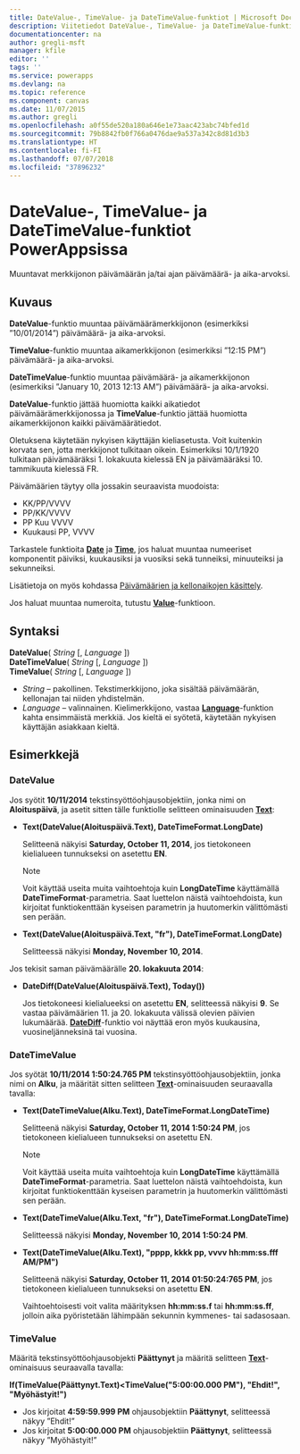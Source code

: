 ```yaml
---
title: DateValue-, TimeValue- ja DateTimeValue-funktiot | Microsoft Docs
description: Viitetiedot DateValue-, TimeValue- ja DateTimeValue-funktioille PowerAppsissa, mukaan lukien syntaksi ja esimerkkejä
documentationcenter: na
author: gregli-msft
manager: kfile
editor: ''
tags: ''
ms.service: powerapps
ms.devlang: na
ms.topic: reference
ms.component: canvas
ms.date: 11/07/2015
ms.author: gregli
ms.openlocfilehash: a0f55de520a180a646e1e73aac423abc74bfed1d
ms.sourcegitcommit: 79b8842fb0f766a0476dae9a537a342c8d81d3b3
ms.translationtype: HT
ms.contentlocale: fi-FI
ms.lasthandoff: 07/07/2018
ms.locfileid: "37896232"
---
```

# <a name="datevalue-timevalue-and-datetimevalue-functions-in-powerapps"></a>DateValue-, TimeValue- ja DateTimeValue-funktiot PowerAppsissa
Muuntavat merkkijonon päivämäärän ja/tai ajan päivämäärä- ja aika-arvoksi.

## <a name="description"></a>Kuvaus
**DateValue**-funktio muuntaa päivämäärämerkkijonon (esimerkiksi ”10/01/2014”) päivämäärä- ja aika-arvoksi.

**TimeValue**-funktio muuntaa aikamerkkijonon (esimerkiksi ”12:15 PM”) päivämäärä- ja aika-arvoksi.

**DateTimeValue**-funktio muuntaa päivämäärä- ja aikamerkkijonon (esimerkiksi ”January 10, 2013 12:13 AM”) päivämäärä- ja aika-arvoksi.

**DateValue**-funktio jättää huomiotta kaikki aikatiedot päivämäärämerkkijonossa ja **TimeValue**-funktio jättää huomiotta aikamerkkijonon kaikki päivämäärätiedot.

Oletuksena käytetään nykyisen käyttäjän kieliasetusta. Voit kuitenkin korvata sen, jotta merkkijonot tulkitaan oikein. Esimerkiksi 10/1/1920 tulkitaan päivämääräksi 1. lokakuuta kielessä EN ja päivämääräksi 10. tammikuuta kielessä FR.

Päivämäärien täytyy olla jossakin seuraavista muodoista:

* KK/PP/VVVV
* PP/KK/VVVV
* PP Kuu VVVV
* Kuukausi PP, VVVV

Tarkastele funktioita **[Date](function-date-time.md)** ja **[Time](function-date-time.md)**, jos haluat muuntaa numeeriset komponentit päiviksi, kuukausiksi ja vuosiksi sekä tunneiksi, minuuteiksi ja sekunneiksi.

Lisätietoja on myös kohdassa [Päivämäärien ja kellonaikojen käsittely](../show-text-dates-times.md).

Jos haluat muuntaa numeroita, tutustu **[Value](function-value.md)**-funktioon.

## <a name="syntax"></a>Syntaksi
**DateValue**( *String* [, *Language* ])<br>**DateTimeValue**( *String* [, *Language* ])<br>**TimeValue**( *String* [, *Language* ])

* *String* – pakollinen.  Tekstimerkkijono, joka sisältää päivämäärän, kellonajan tai niiden yhdistelmän.
* *Language* – valinnainen.  Kielimerkkijono, vastaa **[Language](function-language.md)**-funktion kahta ensimmäistä merkkiä.  Jos kieltä ei syötetä, käytetään nykyisen käyttäjän asiakkaan kieltä.  

## <a name="examples"></a>Esimerkkejä
### <a name="datevalue"></a>DateValue
Jos syötit **10/11/2014** tekstinsyöttöohjausobjektiin, jonka nimi on **Aloituspäivä**, ja asetit sitten tälle funktiolle selitteen ominaisuuden **[Text](../controls/properties-core.md)**:

* **Text(DateValue(Aloituspäivä.Text), DateTimeFormat.LongDate)**
  
    Selitteenä näkyisi **Saturday, October 11, 2014**, jos tietokoneen kielialueen tunnukseksi on asetettu **EN**.
  
    > [!NOTE]
  > Voit käyttää useita muita vaihtoehtoja kuin **LongDateTime** käyttämällä **DateTimeFormat**-parametria. Saat luettelon näistä vaihtoehdoista, kun kirjoitat funktiokenttään kyseisen parametrin ja huutomerkin välittömästi sen perään.
* **Text(DateValue(Aloituspäivä.Text, "fr"), DateTimeFormat.LongDate)**
  
    Selitteessä näkyisi **Monday, November 10, 2014**.

Jos tekisit saman päivämäärälle **20. lokakuuta 2014**:

* **DateDiff(DateValue(Aloituspäivä.Text), Today())**
  
    Jos tietokoneesi kielialueeksi on asetettu **EN**, selitteessä näkyisi **9**. Se vastaa päivämäärien 11. ja 20. lokakuuta välissä olevien päivien lukumäärää. **[DateDiff](function-dateadd-datediff.md)**-funktio voi näyttää eron myös kuukausina, vuosineljänneksinä tai vuosina.

### <a name="datetimevalue"></a>DateTimeValue
Jos syötät **10/11/2014 1:50:24.765 PM** tekstinsyöttöohjausobjektiin, jonka nimi on **Alku**, ja määrität sitten selitteen **[Text](../controls/properties-core.md)**-ominaisuuden seuraavalla tavalla:

* **Text(DateTimeValue(Alku.Text), DateTimeFormat.LongDateTime)**
  
    Selitteenä näkyisi **Saturday, October 11, 2014 1:50:24 PM**, jos tietokoneen kielialueen tunnukseksi on asetettu EN.
  
    > [!NOTE]
  > Voit käyttää useita muita vaihtoehtoja kuin **LongDateTime** käyttämällä **DateTimeFormat**-parametria. Saat luettelon näistä vaihtoehdoista, kun kirjoitat funktiokenttään kyseisen parametrin ja huutomerkin välittömästi sen perään.
* **Text(DateTimeValue(Alku.Text, "fr"), DateTimeFormat.LongDateTime)**
  
    Selitteessä näkyisi **Monday, November 10, 2014 1:50:24 PM**.
* **Text(DateTimeValue(Alku.Text), "pppp, kkkk pp, vvvv hh:mm:ss.fff AM/PM")**
  
    Selitteenä näkyisi **Saturday, October 11, 2014 01:50:24:765 PM**, jos tietokoneen kielialueen tunnukseksi on asetettu **EN**.
  
    Vaihtoehtoisesti voit valita määrityksen **hh:mm:ss.f** tai **hh:mm:ss.ff**, jolloin aika pyöristetään lähimpään sekunnin kymmenes- tai sadasosaan.

### <a name="timevalue"></a>TimeValue
Määritä tekstinsyöttöohjausobjekti **Päättynyt** ja määritä selitteen **[Text](../controls/properties-core.md)**-ominaisuus seuraavalla tavalla:

**If(TimeValue(Päättynyt.Text)<TimeValue("5:00:00.000 PM"), "Ehdit!", "Myöhästyit!")**

* Jos kirjoitat **4:59:59.999 PM** ohjausobjektiin **Päättynyt**, selitteessä näkyy ”Ehdit!”
* Jos kirjoitat **5:00:00.000 PM** ohjausobjektiin **Päättynyt**, selitteessä näkyy ”Myöhästyit!”

